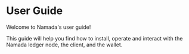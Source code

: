 # User Guide

Welcome to Namada's user guide!

This guide will help you find how to install, operate and interact with the Namada ledger node, the client, and the wallet.
